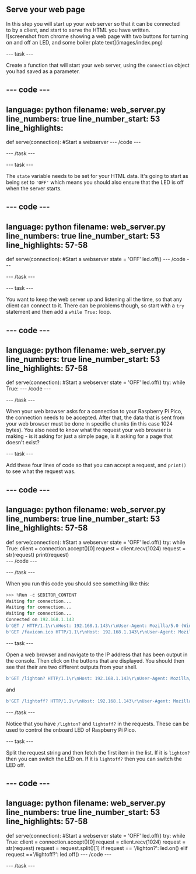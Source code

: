 ## Serve your web page

<div style="display: flex; flex-wrap: wrap">
<div style="flex-basis: 200px; flex-grow: 1; margin-right: 15px;">
In this step you will start up your web server so that it can be connected to by a client, and start to serve the HTML you have written.
</div>
<div>
![screenshot from chrome showing a web page with two buttons for turning on and off an LED, and some boiler plate text](images/index.png)
</div>
</div>

--- task ---

Create a function that will start your web server, using the `connection` object you had saved as a parameter.

--- code ---
---
language: python
filename: web_server.py
line_numbers: true
line_number_start: 53
line_highlights: 
---
def serve(connection):
    #Start a webserver
--- /code ---

--- /task ---

--- task ---

The `state` variable needs to be set for your HTML data. It's going to start as being set to `'OFF'` which means you should also ensure that the LED is off when the server starts.

--- code ---
---
language: python
filename: web_server.py
line_numbers: true
line_number_start: 53
line_highlights: 57-58
---
def serve(connection):
    #Start a webserver
    state = 'OFF'
    led.off()
--- /code ---

--- /task ---

--- task ---

You want to keep the web server up and listening all the time, so that any client can connect to it. There can be problems though, so start with a `try` statement and then add a `while True:` loop.

--- code ---
---
language: python
filename: web_server.py
line_numbers: true
line_number_start: 53
line_highlights: 57-58
---
def serve(connection):
    #Start a webserver
    state = 'OFF'
    led.off()
    try:
        while True:
--- /code ---

--- /task ---

When your web browser asks for a connection to your Raspberry Pi Pico, the connection needs to be accepted. After that, the data that is sent from your web browser must be done in specific chunks (in this case 1024 bytes). You also need to know what the request your web browser is making - is it asking for just a simple page, is it asking for a page that doesn't exist?

--- task ---

Add these four lines of code so that you can accept a request, and `print()` to see what the request was.

--- code ---
---
language: python
filename: web_server.py
line_numbers: true
line_number_start: 53
line_highlights: 57-58
---
def serve(connection):
    #Start a webserver
    state = 'OFF'
    led.off()
    try:
        while True:
            client = connection.accept()[0]
            request = client.recv(1024)
            request = str(request)
            print(request)    
--- /code ---

--- /task ---

When you run this code you should see something like this:

```python
>>> %Run -c $EDITOR_CONTENT
Waiting for connection...
Waiting for connection...
Waiting for connection...
Connected on 192.168.1.143
b'GET / HTTP/1.1\r\nHost: 192.168.1.143\r\nUser-Agent: Mozilla/5.0 (Windows NT 10.0; Win64; x64; rv:101.0) Gecko/20100101 Firefox/101.0\r\nAccept: text/html,application/xhtml+xml,application/xml;q=0.9,image/avif,image/webp,*/*;q=0.8\r\nAccept-Language: en-GB,en;q=0.5\r\nAccept-Encoding: gzip, deflate\r\nConnection: keep-alive\r\nUpgrade-Insecure-Requests: 1\r\n\r\n'
b'GET /favicon.ico HTTP/1.1\r\nHost: 192.168.1.143\r\nUser-Agent: Mozilla/5.0 (Windows NT 10.0; Win64; x64; rv:101.0) Gecko/20100101 Firefox/101.0\r\nAccept: image/avif,image/webp,*/*\r\nAccept-Language: en-GB,en;q=0.5\r\nAccept-Encoding: gzip, deflate\r\nConnection: keep-alive\r\nReferer: http://192.168.1.143/\r\n\r\n'
```

--- task ---

Open a web browser and navigate to the IP address that has been output in the console. Then click on the buttons that are displayed. You should then see that their are two different outputs from your shell.

```python
b'GET /lighton? HTTP/1.1\r\nHost: 192.168.1.143\r\nUser-Agent: Mozilla/5.0 (Windows NT 10.0; Win64; x64; rv:101.0) Gecko/20100101 Firefox/101.0\r\nAccept: text/html,application/xhtml+xml,application/xml;q=0.9,image/avif,image/webp,*/*;q=0.8\r\nAccept-Language: en-GB,en;q=0.5\r\nAccept-Encoding: gzip, deflate\r\nConnection: keep-alive\r\nReferer: http://192.168.1.143/\r\nUpgrade-Insecure-Requests: 1\r\n\r\n'
```

and

```python
b'GET /lightoff? HTTP/1.1\r\nHost: 192.168.1.143\r\nUser-Agent: Mozilla/5.0 (Windows NT 10.0; Win64; x64; rv:101.0) Gecko/20100101 Firefox/101.0\r\nAccept: text/html,application/xhtml+xml,application/xml;q=0.9,image/avif,image/webp,*/*;q=0.8\r\nAccept-Language: en-GB,en;q=0.5\r\nAccept-Encoding: gzip, deflate\r\nConnection: keep-alive\r\nReferer: http://192.168.1.143/lighton?\r\nUpgrade-Insecure-Requests: 1\r\n\r\n'
```

--- /task ---

Notice that you have `/lighton?` and `lightoff?` in the requests. These can be used to control the onboard LED of Raspberry Pi Pico.

--- task ---

Split the request string and then fetch the first item in the list. If it is `lighton?` then you can switch the LED on. If it is `lightoff?` then you can switch the LED off.

--- code ---
---
language: python
filename: web_server.py
line_numbers: true
line_number_start: 53
line_highlights: 57-58
---
def serve(connection):
    #Start a webserver
    state = 'OFF'
    led.off()
    try:
        while True:
            client = connection.accept()[0]
            request = client.recv(1024)
            request = str(request)
            request = request.split()[1]
            if request == '/lighton?':
                led.on()
            elif request =='/lightoff?':
                led.off()
--- /code ---

--- /task ---
